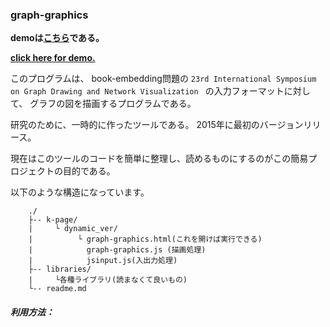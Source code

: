 ### graph-graphics

__demoは[こちら](graph-graphics/k-page/dynamic_ver/)である。__

__[click here for demo.](graph-graphics/k-page/dynamic_ver/)__

このプログラムは、
book-embedding問題の
`23rd International Symposium on Graph Drawing and Network Visualization `
の入力フォーマットに対して、
グラフの図を描画するプログラムである。

研究のために、一時的に作ったツールである。
2015年に最初のバージョンリリース。

現在はこのツールのコードを簡単に整理し、読めるものにするのがこの簡易プロジェクトの目的である。

以下のような構造になっています。

```
	./
	├-- k-page/
	|     └ dynamic_ver/
	|          └ graph-graphics.html(これを開けば実行できる)
	|            graph-graphics.js (描画処理)
	|            jsinput.js(入出力処理)
	├-- libraries/
 	|     └各種ライブラリ(読まなくて良いもの)
	└-- readme.md
```


##### 利用方法：

```
````

